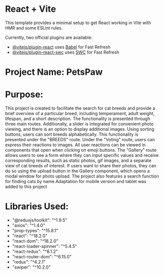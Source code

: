 # React + Vite

This template provides a minimal setup to get React working in Vite with HMR and some ESLint rules.

Currently, two official plugins are available:

- [@vitejs/plugin-react](https://github.com/vitejs/vite-plugin-react/blob/main/packages/plugin-react/README.md) uses [Babel](https://babeljs.io/) for Fast Refresh
- [@vitejs/plugin-react-swc](https://github.com/vitejs/vite-plugin-react-swc) uses [SWC](https://swc.rs/) for Fast Refresh

# Project Name: PetsPaw

# Purpose:

This project is created to facilitate the search for cat breeds and provide a brief overview of a particular breed, including temperament, adult weight, lifespan, and a short description. The functionality is presented through three main routes. Additionally, a slider is integrated for convenient photo viewing, and there is an option to display additional images. Using sorting buttons, users can sort breeds alphabetically. This functionality is presented under the "BREEDS" route. Under the "Voting" route, users can express their reactions to images. All user reactions can be viewed in components that open when clicking on emoji buttons. The "Gallery" route allows users to see a form where they can input specific values and receive corresponding results, such as static photos, gif images, and a separate view of cat breeds of interest. If users want to share their photos, they can do so using the upload button in the Gallery component, which opens a modal window for photo upload. The project also features a search function for finding cats by name.Adaptation for mobile version and tablet was added to this project

# Libraries Used:

- "@reduxjs/toolkit": "^1.9.5"
- "axios": "^1.4.0"
- "prop-types": "^15.8.1"
- "react": "^18.2.0"
- "react-dom": "^18.2.0"
- "react-loader-spinner": "^5.4.5"
- "react-redux": "^8.1.2"
- "react-router-dom": "^6.15.0"
- "redux": "^4.2.1"
- "swiper": "^10.2.0"
